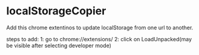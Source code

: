 # localStorageCopier

Add this chrome extentinos to update localStorage from one url to another. 

steps to add: 
1: go to chrome://extensions/
2: click on LoadUnpacked(may be visible after selecting developer mode)
